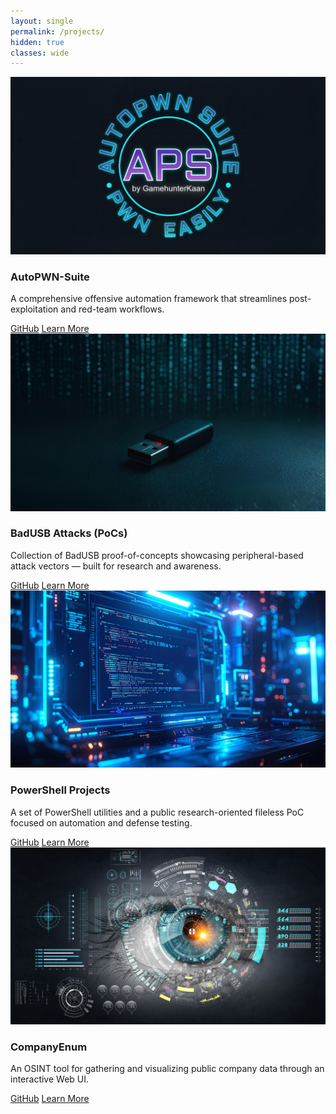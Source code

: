 ```yaml
---
layout: single
permalink: /projects/
hidden: true
classes: wide
---
```


<section class="projects">
  <div class="project-card">
    <img src="/assets/images/autopwn-suite.jpg" alt="AutoPWN-Suite Preview" class="project-image">
    <div class="project-overlay">
      <h3>AutoPWN-Suite</h3>
      <p>A comprehensive offensive automation framework that streamlines post-exploitation and red-team workflows.</p>
      <div class="buttons">
        <a href="https://github.com/GamehunterKaan/AutoPWN-Suite" class="btn">GitHub</a>
        <a href="/projects/autopwn-suite/" class="btn btn-secondary">Learn More</a>
      </div>
    </div>
  </div>

  <div class="project-card">
    <img src="/assets/images/badusb.jpg" alt="BadUSB Attacks" class="project-image">
    <div class="project-overlay">
      <h3>BadUSB Attacks (PoCs)</h3>
      <p>Collection of BadUSB proof-of-concepts showcasing peripheral-based attack vectors — built for research and awareness.</p>
      <div class="buttons">
        <a href="https://github.com/stars/GamehunterKaan/lists/badusb-pocs" class="btn">GitHub</a>
        <a href="/projects/badusb/" class="btn btn-secondary">Learn More</a>
      </div>
    </div>
  </div>

  <div class="project-card">
    <img src="/assets/images/powershell-tools.jpg" alt="PowerShell Tools" class="project-image">
    <div class="project-overlay">
      <h3>PowerShell Projects</h3>
      <p>A set of PowerShell utilities and a public research-oriented fileless PoC focused on automation and defense testing.</p>
      <div class="buttons">
        <a href="https://github.com/stars/GamehunterKaan/lists/powershell-projects" class="btn">GitHub</a>
        <a href="/projects/powershell-projects/" class="btn btn-secondary">Learn More</a>
      </div>
    </div>
  </div>

  <div class="project-card">
    <img src="/assets/images/companyenum.jpg" alt="CompanyEnum" class="project-image">
    <div class="project-overlay">
      <h3>CompanyEnum</h3>
      <p>An OSINT tool for gathering and visualizing public company data through an interactive Web UI.</p>
      <div class="buttons">
        <a href="https://github.com/GamehunterKaan/CompanyEnum" class="btn">GitHub</a>
        <a href="/projects/company-enum/" class="btn btn-secondary">Learn More</a>
      </div>
    </div>
  </div>
</section>
